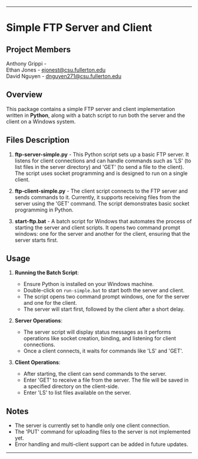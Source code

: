 
---

# Simple FTP Server and Client

## Project Members
Anthony Grippi -  
Ethan Jones - ejonest@csu.fullerton.edu  
David Nguyen - dnguyen271@csu.fullerton.edu  

## Overview
This package contains a simple FTP server and client implementation written in **Python**, along with a batch script to run both the server and the client on a Windows system.

## Files Description
1. **ftp-server-simple.py** - This Python script sets up a basic FTP server. It listens for client connections and can handle commands such as 'LS' (to list files in the server directory) and 'GET' (to send a file to the client). The script uses socket programming and is designed to run on a single client.

2. **ftp-client-simple.py** - The client script connects to the FTP server and sends commands to it. Currently, it supports receiving files from the server using the 'GET' command. The script demonstrates basic socket programming in Python.

3. **start-ftp.bat** - A batch script for Windows that automates the process of starting the server and client scripts. It opens two command prompt windows: one for the server and another for the client, ensuring that the server starts first.

## Usage
1. **Running the Batch Script**: 
   - Ensure Python is installed on your Windows machine.
   - Double-click on `run-simple.bat` to start both the server and client.
   - The script opens two command prompt windows, one for the server and one for the client.
   - The server will start first, followed by the client after a short delay.

2. **Server Operations**:
   - The server script will display status messages as it performs operations like socket creation, binding, and listening for client connections.
   - Once a client connects, it waits for commands like 'LS' and 'GET'.

3. **Client Operations**:
   - After starting, the client can send commands to the server.
   - Enter 'GET' to receive a file from the server. The file will be saved in a specified directory on the client-side.
   - Enter 'LS' to list files available on the server.

## Notes
- The server is currently set to handle only one client connection.
- The 'PUT' command for uploading files to the server is not implemented yet.
- Error handling and multi-client support can be added in future updates.

---
